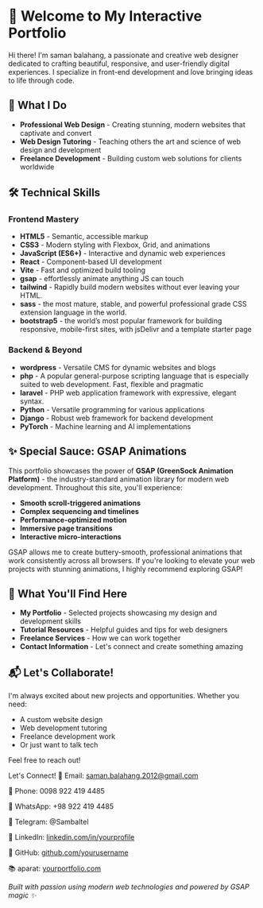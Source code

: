 # 🚀 Welcome to My Interactive Portfolio

Hi there! I'm saman balahang, a passionate and creative web designer dedicated to crafting beautiful, responsive, and user-friendly digital experiences. I specialize in front-end development and love bringing ideas to life through code.

## 💼 What I Do

- **Professional Web Design** - Creating stunning, modern websites that captivate and convert
- **Web Design Tutoring** - Teaching others the art and science of web design and development
- **Freelance Development** - Building custom web solutions for clients worldwide

## 🛠️ Technical Skills

### Frontend Mastery
- **HTML5** - Semantic, accessible markup
- **CSS3** - Modern styling with Flexbox, Grid, and animations
- **JavaScript (ES6+)** - Interactive and dynamic web experiences
- **React** - Component-based UI development
- **Vite** - Fast and optimized build tooling
- **gsap** - effortlessly animate anything JS can touch
- **tailwind** - Rapidly build modern websites without ever leaving your HTML.
- **sass** -  the most mature, stable, and powerful professional grade CSS extension language in the world.
- **bootstrap5** -  the world’s most popular framework for building responsive, mobile-first sites, with jsDelivr and a template starter page


### Backend & Beyond
- **wordpress** - Versatile CMS for dynamic websites and blogs
- **php** - A popular general-purpose scripting language that is especially suited to web development. Fast, flexible and pragmatic
- **laravel** - PHP web application framework with expressive, elegant syntax. 
- **Python** - Versatile programming for various applications
- **Django** - Robust web framework for backend development
- **PyTorch** - Machine learning and AI implementations

## ✨ Special Sauce: GSAP Animations

This portfolio showcases the power of **GSAP (GreenSock Animation Platform)** - the industry-standard animation library for modern web development. Throughout this site, you'll experience:

- **Smooth scroll-triggered animations**
- **Complex sequencing and timelines**
- **Performance-optimized motion**
- **Immersive page transitions**
- **Interactive micro-interactions**

GSAP allows me to create buttery-smooth, professional animations that work consistently across all browsers. If you're looking to elevate your web projects with stunning animations, I highly recommend exploring GSAP!

## 🎯 What You'll Find Here

- **My Portfolio** - Selected projects showcasing my design and development skills
- **Tutorial Resources** - Helpful guides and tips for web designers
- **Freelance Services** - How we can work together
- **Contact Information** - Let's connect and create something amazing

## 📬 Let's Collaborate!

I'm always excited about new projects and opportunities. Whether you need:
- A custom website design
- Web development tutoring
- Freelance development work
- Or just want to talk tech

Feel free to reach out!

Let's Connect!
📧 Email: saman.balahang.2012@gmail.com

📱 Phone: 0098 922 419 4485

💬 WhatsApp:  +98 922 419 4485

📲 Telegram: @Sambaltel

💼 LinkedIn: [linkedin.com/in/yourprofile](https://ir.linkedin.com/in/sambal-ln-0a5195138?trk=public_post_feed-actor-name&original_referer=https%3A%2F%2Fwww.linkedin.com%2F)

🐙 GitHub: [github.com/yourusername](https://github.com/samanbalahang)

📚 aparat: [yourportfolio.com](https://www.aparat.com/samanbalahang)


*Built with passion using modern web technologies and powered by GSAP magic ✨*
